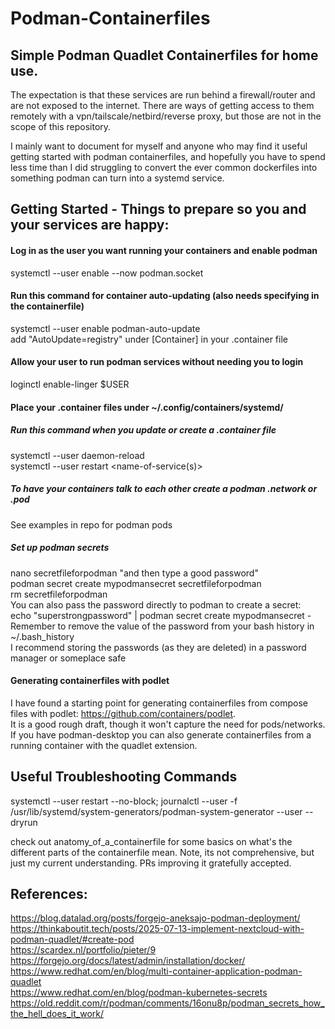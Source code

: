 # Podman-Containerfiles
## Simple Podman Quadlet Containerfiles for home use.
The expectation is that these services are run behind a firewall/router and are not exposed to the internet.
There are ways of getting access to them remotely with a vpn/tailscale/netbird/reverse proxy, but those are not in the scope of this repository.

I mainly want to document for myself and anyone who may find it useful getting started with podman containerfiles, and hopefully you have to spend less time than I did struggling to convert the ever common dockerfiles into something podman can turn into a systemd service.

## Getting Started - Things to prepare so you and your services are happy:

#### Log in as the user you want running your containers and enable podman
systemctl --user enable --now podman.socket

#### Run this command for container auto-updating (also needs specifying in the containerfile)
systemctl --user enable podman-auto-update  
add "AutoUpdate=registry" under [Container] in your .container file

#### Allow your user to run podman services without needing you to login
loginctl enable-linger $USER

#### Place your .container files under ~/.config/containers/systemd/

##### Run this command when you update or create a .container file
systemctl --user daemon-reload  
systemctl --user restart <name-of-service(s)>

##### To have your containers talk to each other create a podman .network or .pod
See examples in repo for podman pods

##### Set up podman secrets
nano secretfileforpodman "and then type a good password"  
podman secret create mypodmansecret secretfileforpodman  
rm secretfileforpodman  
You can also pass the password directly to podman to create a secret:  
echo "superstrongpassword" | podman secret create mypodmansecret -  
Remember to remove the value of the password from your bash history in ~/.bash_history  
I recommend storing the passwords (as they are deleted) in a password manager or someplace safe  

#### Generating containerfiles with podlet
I have found a starting point for generating containerfiles from compose files with podlet: https://github.com/containers/podlet.  
It is a good rough draft, though it won't capture the need for pods/networks.  
If you have podman-desktop you can also generate containerfiles from a running container with the quadlet extension.  

## Useful Troubleshooting Commands
systemctl --user restart <name-of-service> --no-block; journalctl --user -f  
/usr/lib/systemd/system-generators/podman-system-generator --user --dryrun

check out anatomy_of_a_containerfile for some basics on what's the different parts of the containerfile mean. Note, its not comprehensive, but just my current understanding. PRs improving it gratefully accepted.

## References:
https://blog.datalad.org/posts/forgejo-aneksajo-podman-deployment/  
https://thinkaboutit.tech/posts/2025-07-13-implement-nextcloud-with-podman-quadlet/#create-pod  
https://scardex.nl/portfolio/pieter/9  
https://forgejo.org/docs/latest/admin/installation/docker/  
https://www.redhat.com/en/blog/multi-container-application-podman-quadlet  
https://www.redhat.com/en/blog/podman-kubernetes-secrets  
https://old.reddit.com/r/podman/comments/16onu8p/podman_secrets_how_the_hell_does_it_work/  
